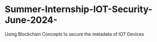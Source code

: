 # Summer-Internship-IOT-Security-June-2024-
Using Blockchain Concepts to secure the metadata of IOT Devices
